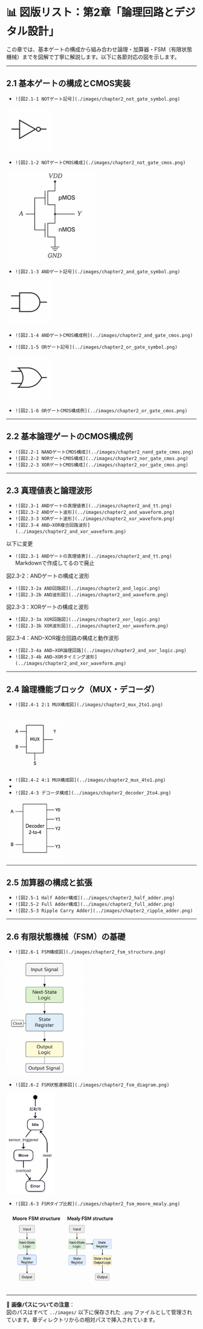 # 📊 図版リスト：第2章「論理回路とデジタル設計」

この章では、基本ゲートの構成から組み合わせ論理・加算器・FSM（有限状態機械）までを図解で丁寧に解説します。以下に各節対応の図を示します。

---

## 2.1 基本ゲートの構成とCMOS実装

- `![図2.1-1 NOTゲート記号](./images/chapter2_not_gate_symbol.png)`
<img src="./chapter2_not_gate_symbol.png" alt="図2.1-1 NOTゲート記号" width="120px">

- `![図2.1-2 NOTゲートCMOS構成](./images/chapter2_not_gate_cmos.png)`
<img src="./chapter2_not_gate_cmos.png" alt="図2.1-2 NOTゲートCMOS構成" width="240px">
  
- `![図2.1-3 ANDゲート記号](./images/chapter2_and_gate_symbol.png)`
<img src="./chapter2_and_gate_symbol.png" alt="図2.1-3 ANDゲート記号" width="120px">

- `![図2.1-4 ANDゲートCMOS構成例](../images/chapter2_and_gate_cmos.png)`

- `![図2.1-5 ORゲート記号](../images/chapter2_or_gate_symbol.png)`
<img src="./chapter2_or_gate_symbol.png" alt="図2.1-5 ORゲート記号" width="120px">

- `![図2.1-6 ORゲートCMOS構成例](../images/chapter2_or_gate_cmos.png)`

---

## 2.2 基本論理ゲートのCMOS構成例

- `![図2.2-1 NANDゲートCMOS構成](../images/chapter2_nand_gate_cmos.png)`
- `![図2.2-2 NORゲートCMOS構成](../images/chapter2_nor_gate_cmos.png)`
- `![図2.2-3 XORゲートCMOS構成](../images/chapter2_xor_gate_cmos.png)`

---

## 2.3 真理値表と論理波形

- `![図2.3-1 ANDゲートの真理値表](../images/chapter2_and_tt.png)`
- `![図2.3-2 ANDゲート波形](../images/chapter2_and_waveform.png)`
- `![図2.3-3 XORゲート波形](../images/chapter2_xor_waveform.png)`
- `![図2.3-4 AND–XOR複合回路波形](../images/chapter2_and_xor_waveform.png)`

以下に変更

- `![図2.3-1 ANDゲートの真理値表](../images/chapter2_and_tt.png)`
  Markdownで作成してるので廃止
  
図2.3-2：ANDゲートの構成と波形
- `![図2.3-2a AND回路図](../images/chapter2_and_logic.png)` 
- `![図2.3-2b AND波形図](../images/chapter2_and_waveform.png)`

図2.3-3：XORゲートの構成と波形
- `![図2.3-3a XOR回路図](../images/chapter2_xor_logic.png)`  
- `![図2.3-3b XOR波形図](../images/chapter2_xor_waveform.png)`

図2.3-4：AND–XOR複合回路の構成と動作波形
- `![図2.3-4a AND–XOR論理回路](../images/chapter2_and_xor_logic.png)` 
- `![図2.3-4b AND–XORタイミング波形](../images/chapter2_and_xor_waveform.png)`

---

## 2.4 論理機能ブロック（MUX・デコーダ）

- `![図2.4-1 2:1 MUX構成図](./images/chapter2_mux_2to1.png)`
<img src="./chapter2_mux_2to1_fixed.png" alt="図2.4-1 2-to-1 MUX構成図（修正版）" width="30%">

- `![図2.4-2 4:1 MUX構成図](../images/chapter2_mux_4to1.png)`
- 
- `![図2.4-3 デコーダ構成](../images/chapter2_decoder_2to4.png)`
<img src="./chapter2_decoder_2to4.png" alt="図2.4-3 2-to-4 デコーダ構成図" width="30%">

---

## 2.5 加算器の構成と拡張

- `![図2.5-1 Half Adder構成](../images/chapter2_half_adder.png)`
- `![図2.5-2 Full Adder構成](../images/chapter2_full_adder.png)`
- `![図2.5-3 Ripple Carry Adder](../images/chapter2_ripple_adder.png)`

---

## 2.6 有限状態機械（FSM）の基礎

- `![図2.6-1 FSM構成図](./images/chapter2_fsm_structure.png)`
<img src="./chapter2_fsm_structure_en_final.png" alt="図2.6-1 FSM構成図（英語版）" width="40%">

- `![図2.6-2 FSM状態遷移図](./images/chapter2_fsm_diagram.png)`
<img src="./chapter2_fsm_diagram.png" alt="図2.6-2 FSM状態遷移図" width="25%">

- `![図2.6-3 FSMタイプ比較](./images/chapter2_fsm_moore_mealy.png)`
<img src="./chapter2_fsm_moore_mealy.png" alt="図2.6-3 Moore型とMealy型のFSM比較" width="60%">


---

📁 **画像パスについての注意**：  
図のパスはすべて `../images/` 以下に保存された `.png` ファイルとして管理されています。章ディレクトリからの相対パスで挿入されています。


